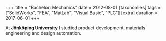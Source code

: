 +++
title = "Bachelor: Mechanics"
date = 2012-08-01
[taxonomies]
tags = ["SolidWorks", "FEA", "MatLab", "Visual Basic", "PLC"]
[extra]
duration = 2017-06-01
+++

At **Jönköping University** I studied product development, materials engineering and design automation.
